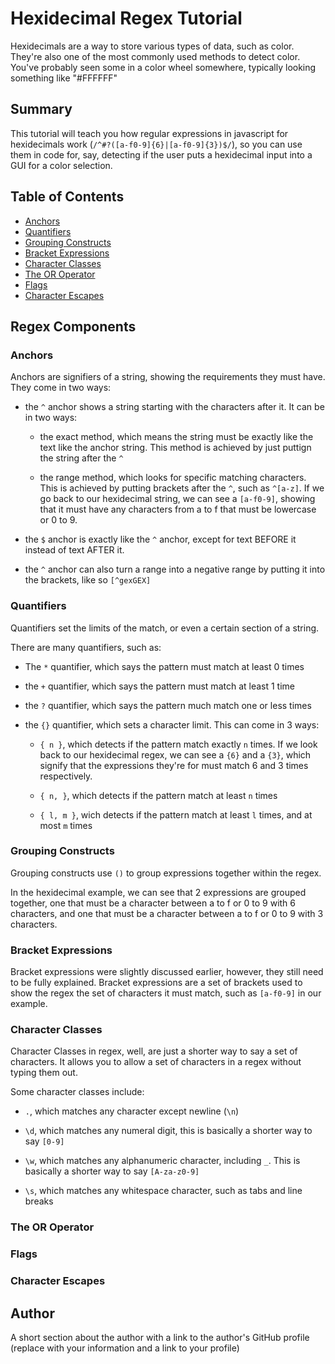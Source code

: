 # Hexidecimal Regex Tutorial

Hexidecimals are a way to store various types of data, such as color. They're also one of the most commonly used methods to detect color. You've probably seen some in a color wheel somewhere, typically looking something like "#FFFFFF"

## Summary

This tutorial will teach you how regular expressions in javascript for hexidecimals work (`/^#?([a-f0-9]{6}|[a-f0-9]{3})$/`), so you can use them in code for, say, detecting if the user puts a hexidecimal input into a GUI for a color selection.

## Table of Contents

- [Anchors](#anchors)
- [Quantifiers](#quantifiers)
- [Grouping Constructs](#grouping-constructs)
- [Bracket Expressions](#bracket-expressions)
- [Character Classes](#character-classes)
- [The OR Operator](#the-or-operator)
- [Flags](#flags)
- [Character Escapes](#character-escapes)

## Regex Components

### Anchors

Anchors are signifiers of a string, showing the requirements they must have. They come in two ways:

* the `^` anchor shows a string starting with the characters after it. It can be in two ways:

    * the exact method, which means the string must be exactly like the text like the anchor string. This method is achieved by just puttign the string after the `^`

    * the range method, which looks for specific matching characters. This is achieved by putting brackets after the `^`, such as `^[a-z]`. If we go back to our hexidecimal string, we can see a `[a-f0-9]`, showing that it must have any characters from a to f that must be lowercase or 0 to 9.

* the `$` anchor is exactly like the `^` anchor, except for text BEFORE it instead of text AFTER it.

* the `^` anchor can also turn a range into a negative range by putting it into the brackets, like so `[^gexGEX]`

### Quantifiers

Quantifiers set the limits of the match, or even a certain section of a string. 

There are many quantifiers, such as:

* The `*` quantifier, which says the pattern must match at least 0 times

* the `+` quantifier, which says the pattern must match at least 1 time

* the `?` quantifier, which says the pattern much match one or less times

* the `{}` quantifier, which sets a character limit. This can come in 3 ways:

    * `{ n }`, which detects if the pattern match exactly `n` times. If we look back to our hexidecimal regex, we can see a `{6}` and a `{3}`, which signify that the expressions they're for must match 6 and 3 times respectively.

    * `{ n, }`, which detects if the pattern match at least `n` times

    * `{ l, m }`, wich detects if the pattern match at least `l` times, and at most `m` times

### Grouping Constructs

Grouping constructs use `()` to group expressions together within the regex.

In the hexidecimal example, we can see that 2 expressions are grouped together, one that must be a character between a to f or 0 to 9 with 6 characters, and one that must be a character between a to f or 0 to 9 with 3 characters.

### Bracket Expressions

Bracket expressions were slightly discussed earlier, however, they still need to be fully explained. Bracket expressions are a set of brackets used to show the regex the set of characters it must match, such as `[a-f0-9]` in our example.

### Character Classes

Character Classes in regex, well, are just a shorter way to say a set of characters. It allows you to allow a set of characters in a regex without typing them out. 

Some character classes include:

* `.`, which matches any character except newline (`\n`)

* `\d`, which matches any numeral digit, this is basically a shorter way to say `[0-9]`

* `\w`, which matches any alphanumeric character, including `_`. This is basically a shorter way to say `[A-za-z0-9]`

* `\s`, which matches any whitespace character, such as tabs and line breaks

### The OR Operator

### Flags

### Character Escapes

## Author

A short section about the author with a link to the author's GitHub profile (replace with your information and a link to your profile)
